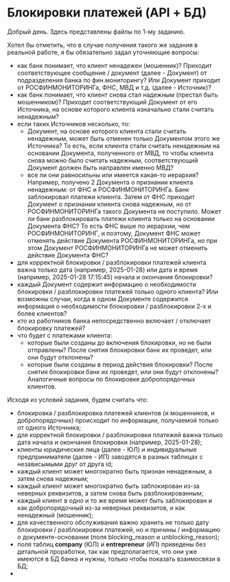 # Блокировки платежей (API + БД)

Добрый день. Здесь представлены файлы по 1-му заданию.

Хотел бы отметить, что в случае получения такого же задания в реальной работе, я бы обязательно задал уточняющие вопросы:
- как банк понимает, что клиент ненадежен (мошенник)? Приходит соответствующее сообщение / документ (далее - Документ) от подразделения банка по фин.мониторингу? Или Документ приходит от РОСФИНМОНИТОРИНГа, ФНС, МВД и т.д. (далее - Источник)?
- как банк понимает, что клиент снова стал надежным (престал быть мошенником)? Приходит соответствующий Документ от его Источника, на основе которого клиента изначально стали считать ненадежным?
- если таких Источников несколько, то:
    - Документ, на основе которого клиента стали считать ненадежным, может быть отменен только Документом этого же Источника? То есть, если клиента стали считать ненадежным на основании Документа, полученного от МВД, то чтобы клиента снова можно было считать надежным, соответствующий Документ должен быть направлен именно МВД? 
    - все ли они равносильны или имеется какая-то иерархия? Например, получено 2 Документа о признании клиента ненадежным: от ФНС и РОСФИНМОНИТОРИНГа. Банк заблокировал платежи клиента. Затем от ФНС приходит Документ о признании клиента снова надежным, но от РОСФИНМОНИТОРИНГа такого Документа не поступило. Может ли банк разблокировать платежи клиента только на основании Документа ФНС? То есть ФНС выше по иерархии, чем РОСФИНМОНИТОРИНГ, и поэтому, Документ ФНС может отменять действие Документа РОСФИНМОНИТОРИНГа, но при этом Документ РОСФИНМОНИТОРИНГа не может отменить действие Документа ФНС?
- для корректной блокировки / разблокировки платежей клиента важна только дата (например, 2025-01-28) или дата и время (например, 2025-01-28 17:15:45) начала и окончания блокировки?
- каждый Документ содержит информацию о необходимости блокировки / разблокировки платежей только одного клиента? Или возможны случаи, когда в одном Документе содержится информация о необходимости блокировки / разблокировки 2-х и более клиентов?
- кто из работников банка непосредственно включает / отключает блокировку платежей?
- что будет с платежами клиента:
    - которые были созданы до включения блокировки, но не были отправлены? После снятия блокировки банк их проведет, или они будут отклонены?
    - которые были созданы в период действия блокировки? После снятия блокировки банк их проведет, или они будут отклонены?
Аналогичные вопросы по блокировке добропорядочных клиентов.

Исходя из условий задания, будем считать что:
- блокировка / разблокировка платежей клиентов (и мошенников, и добропорядочных) происходит по информации, получаемой только от одного Источника;
- для корректной блокировки / разблокировки платежей важна только дата начала и окончания блокировки (например, 2025-01-28);
- клиенты юридические лица (далее - ЮЛ) и индивидуальные предприниматели (далее - ИП) заводятся в разных таблицах с независымыми друг от друга id;
- каждый клиент может многократно быть признан ненадежным, а затем снова надежным;
- каждый клиент может многократно быть заблокирован из-за неверных реквизитов, а затем снова быть разблокированным;
- каждый клиент в одно и то же время может быть заблокирован и как добропорядочный из-за неверных реквизитов, и как ненадежный (мошенник);
- для качественного обслуживания важно хранить не только дату блокировки / разблокировки платежей, но и причины / информацию о документе-основании (поля blocking_reason и unblocking_reason);
- поля таблиц **company** (ЮЛ) и **entrepreneur** (ИП) приведены без детальной проработки, так как предполагается, что они уже имеются в БД банка и нужны, только чтобы показать взаимосвязи в БД;
- 
